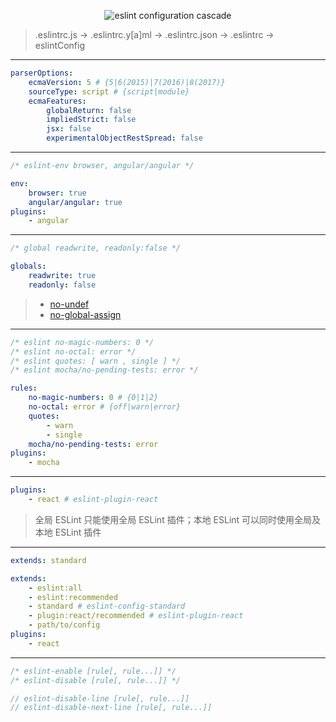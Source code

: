 <p align="center"><img src="http://ocv7sq6bh.bkt.clouddn.com/eslint_configuration_cascade-0.svg" alt="eslint configuration cascade"></p>

> .eslintrc.js → .eslintrc.y[a]ml → .eslintrc.json → .eslintrc → eslintConfig

---

```yml
parserOptions:
    ecmaVersion: 5 # {5|6(2015)|7(2016)|8(2017)}
    sourceType: script # {script|module}
    ecmaFeatures:
        globalReturn: false
        impliedStrict: false
        jsx: false
        experimentalObjectRestSpread: false
```

---

```js
/* eslint-env browser, angular/angular */
```

```yml
env:
    browser: true
    angular/angular: true
plugins:
    - angular
```

---

```js
/* global readwrite, readonly:false */
```

```yml
globals:
    readwrite: true
    readonly: false
```

> - [no-undef](http://eslint.org/docs/rules/no-undef)
> - [no-global-assign](http://eslint.org/docs/rules/no-global-assign)

---

```js
/* eslint no-magic-numbers: 0 */
/* eslint no-octal: error */
/* eslint quotes: [ warn , single ] */
/* eslint mocha/no-pending-tests: error */
```

```yml
rules:
    no-magic-numbers: 0 # {0|1|2}
    no-octal: error # {off|warn|error}
    quotes:
        - warn
        - single
    mocha/no-pending-tests: error
plugins:
    - mocha
```

---

```yml
plugins:
    - react # eslint-plugin-react
```

> 全局 ESLint 只能使用全局 ESLint 插件；本地 ESLint 可以同时使用全局及本地 ESLint 插件

---

```yml
extends: standard
```

```yml
extends:
    - eslint:all
    - eslint:recommended
    - standard # eslint-config-standard
    - plugin:react/recommended # eslint-plugin-react
    - path/to/config
plugins:
    - react
```

---

```js
/* eslint-enable [rule[, rule...]] */
/* eslint-disable [rule[, rule...]] */

// eslint-disable-line [rule[, rule...]]
// eslint-disable-next-line [rule[, rule...]]
```
